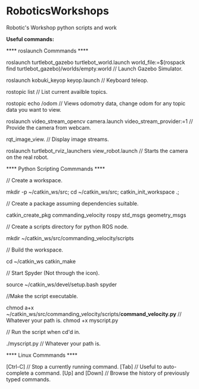 # RoboticsWorkshops
Robotic's Workshop python scripts and work


 **Useful commands:**


**** roslaunch Commmands ****

roslaunch turtlebot_gazebo turtlebot_world.launch world_file:=$(rospack find turtlebot_gazebo)/worlds/empty.world // Launch Gazebo Simulator. 

roslaunch kobuki_keyop keyop.launch // Keyboard teleop.

rostopic list // List current availble topics.

rostopic echo /odom // Views odomotry data, change odom for any topic data you want to view.

roslaunch video_stream_opencv camera.launch video_stream_provider:=1  // Provide the camera from webcam.

rqt_image_view. // Display image streams.

roslaunch turtlebot_rviz_launchers view_robot.launch // Starts the camera on the real robot.


**** Python Scripting Commmands ****

// Create a workspace.

mkdir -p ~/catkin_ws/src; cd ~/catkin_ws/src; catkin_init_workspace .;

// Create a package assuming dependencies suitable.

catkin_create_pkg commanding_velocity rospy std_msgs geometry_msgs

// Create a scripts directory for python ROS node.

mkdir ~/catkin_ws/src/commanding_velocity/scripts

// Build the workspace.

cd ~/catkin_ws
catkin_make

// Start Spyder (Not through the icon).

source ~/catkin_ws/devel/setup.bash
spyder

//Make the script executable.

chmod a+x ~/catkin_ws/src/commanding_velocity/scripts/**command_velocity.py** // Whatever your path is.
chmod +x myscript.py

// Run the script when cd'd in.

./myscript.py // Whatever your path is.

**** Linux Commmands ****

[Ctrl-C]        // Stop a currently running command.
[Tab]           // Useful to auto-complete a command.
[Up] and [Down] // Browse the history of previously typed commands.


